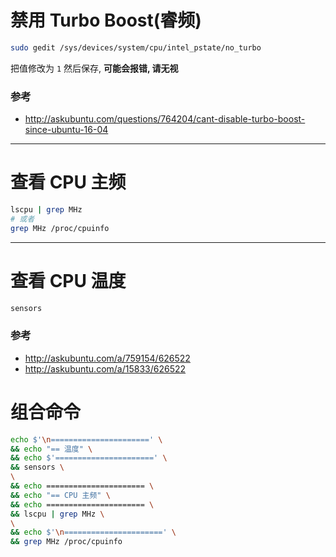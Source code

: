 # 禁用 Turbo Boost(睿频)
``` bash
sudo gedit /sys/devices/system/cpu/intel_pstate/no_turbo
```
把值修改为 `1` 然后保存, **可能会报错, 请无视**

### 参考
- http://askubuntu.com/questions/764204/cant-disable-turbo-boost-since-ubuntu-16-04

------

# 查看 CPU 主频
``` bash
lscpu | grep MHz
# 或者
grep MHz /proc/cpuinfo
```

------

# 查看 CPU 温度
``` bash
sensors
```

### 参考
- http://askubuntu.com/a/759154/626522
- http://askubuntu.com/a/15833/626522


# 组合命令
``` bash
echo $'\n======================' \
&& echo "== 温度" \
&& echo $'======================' \
&& sensors \
\
&& echo ====================== \
&& echo "== CPU 主频" \
&& echo ====================== \
&& lscpu | grep MHz \
\
&& echo $'\n======================' \
&& grep MHz /proc/cpuinfo
```
